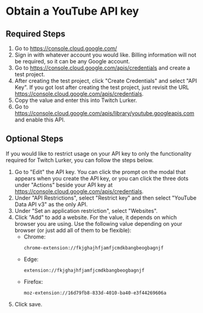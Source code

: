# Obtain a YouTube API key

## Required Steps

1. Go to https://console.cloud.google.com/
1. Sign in with whatever account you would like. Billing information will not be required, so it can be any Google account.
1. Go to https://console.cloud.google.com/apis/credentials and create a test project.
1. After creating the test project, click "Create Credentials" and select "API Key". If you got lost after creating the test project, just revisit the URL https://console.cloud.google.com/apis/credentials.
1. Copy the value and enter this into Twitch Lurker.
1. Go to https://console.cloud.google.com/apis/library/youtube.googleapis.com and enable this API.

## Optional Steps

If you would like to restrict usage on your API key to only the functionality required for Twitch Lurker, you can follow the steps below.

1. Go to "Edit" the API key. You can click the prompt on the modal that appears when you create the API key, or you can click the three dots under "Actions" beside your API key at https://console.cloud.google.com/apis/credentials.
1. Under "API Restrictions", select "Restrict key" and then select "YouTube Data API v3" as the only API.
1. Under "Set an application restriction", select "Websites".
1. Click "Add" to add a website. For the value, it depends on which browser you are using. Use the following value depending on your browser (or just add all of them to be flexible):
    - Chrome:
      ```
      chrome-extension://fkjghajhfjamfjcmdkbangbeogbagnjf
      ```
    - Edge:
      ```
      extension://fkjghajhfjamfjcmdkbangbeogbagnjf
      ```
    - Firefox:
      ```
      moz-extension://16d79fb8-833d-4010-ba40-e3f44269606a
      ```
1. Click save.
